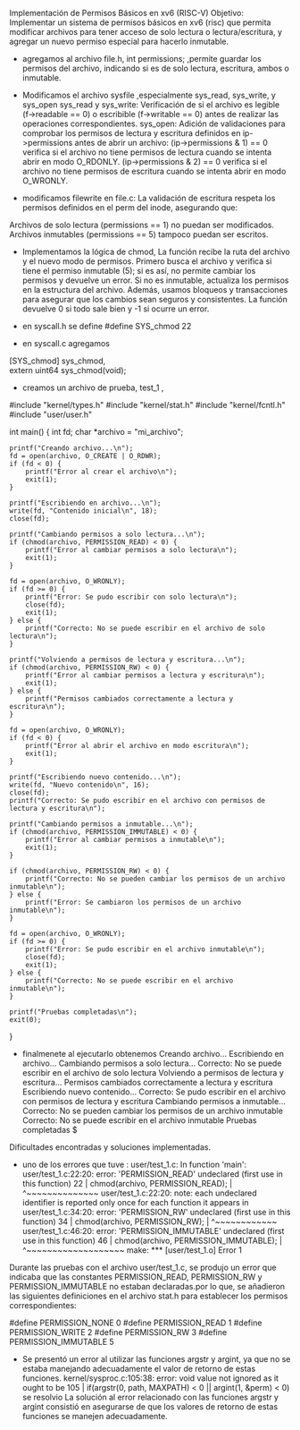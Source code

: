 Implementación de Permisos Básicos en xv6 (RISC-V)
Objetivo:
Implementar un sistema de permisos básicos en xv6 (risc) que permita modificar archivos para tener acceso de solo lectura o lectura/escritura, y agregar un nuevo permiso especial para hacerlo inmutable.

- agregamos al archivo file.h, int permissions;  ,permite guardar los permisos del archivo, indicando si es de solo lectura, escritura, ambos o inmutable.

- Modificamos el archivo sysfile ,especialmente sys_read, sys_write, y sys_open
sys_read y sys_write:
Verificación de si el archivo es legible (f->readable == 0) o escribible (f->writable == 0) antes de realizar las operaciones correspondientes.
sys_open:
Adición de validaciones para comprobar los permisos de lectura y escritura definidos en ip->permissions antes de abrir un archivo:
(ip->permissions & 1) == 0 verifica si el archivo no tiene permisos de lectura cuando se intenta abrir en modo O_RDONLY.
(ip->permissions & 2) == 0 verifica si el archivo no tiene permisos de escritura cuando se intenta abrir en modo O_WRONLY.

- modificamos filewrite en file.c: La validación de escritura respeta los permisos definidos en el perm del inode, asegurando que:

Archivos de solo lectura (permissions == 1) no puedan ser modificados.
Archivos inmutables (permissions == 5) tampoco puedan ser escritos.

- Implementamos la lógica de chmod,  La función recibe la ruta del archivo y el nuevo modo de permisos. Primero busca el archivo y verifica si tiene el permiso inmutable (5); si es así, no permite cambiar los permisos y devuelve un error. Si no es inmutable, actualiza los permisos en la estructura del archivo. Además, usamos bloqueos y transacciones para asegurar que los cambios sean seguros y consistentes. La función devuelve 0 si todo sale bien y -1 si ocurre un error.

- en syscall.h se define #define SYS_chmod  22

- en syscall.c agregamos 

[SYS_chmod]   sys_chmod,  
extern uint64 sys_chmod(void);

- creamos un archivo de prueba, test_1 , 

#include "kernel/types.h"
#include "kernel/stat.h"
#include "kernel/fcntl.h"
#include "user/user.h"

int main() {
    int fd;
    char *archivo = "mi_archivo";

    printf("Creando archivo...\n");
    fd = open(archivo, O_CREATE | O_RDWR);
    if (fd < 0) {
        printf("Error al crear el archivo\n");
        exit(1);
    }

    printf("Escribiendo en archivo...\n");
    write(fd, "Contenido inicial\n", 18);
    close(fd);

    printf("Cambiando permisos a solo lectura...\n");
    if (chmod(archivo, PERMISSION_READ) < 0) {
        printf("Error al cambiar permisos a solo lectura\n");
        exit(1);
    }

    fd = open(archivo, O_WRONLY);
    if (fd >= 0) {
        printf("Error: Se pudo escribir con solo lectura\n");
        close(fd);
        exit(1);
    } else {
        printf("Correcto: No se puede escribir en el archivo de solo lectura\n");
    }

    printf("Volviendo a permisos de lectura y escritura...\n");
    if (chmod(archivo, PERMISSION_RW) < 0) {
        printf("Error al cambiar permisos a lectura y escritura\n");
        exit(1);
    } else {
        printf("Permisos cambiados correctamente a lectura y escritura\n");
    }

    fd = open(archivo, O_WRONLY);
    if (fd < 0) {
        printf("Error al abrir el archivo en modo escritura\n");
        exit(1);
    }

    printf("Escribiendo nuevo contenido...\n");
    write(fd, "Nuevo contenido\n", 16);
    close(fd);
    printf("Correcto: Se pudo escribir en el archivo con permisos de lectura y escritura\n");

    printf("Cambiando permisos a inmutable...\n");
    if (chmod(archivo, PERMISSION_IMMUTABLE) < 0) {
        printf("Error al cambiar permisos a inmutable\n");
        exit(1);
    }

    if (chmod(archivo, PERMISSION_RW) < 0) {
        printf("Correcto: No se pueden cambiar los permisos de un archivo inmutable\n");
    } else {
        printf("Error: Se cambiaron los permisos de un archivo inmutable\n");
    }

    fd = open(archivo, O_WRONLY);
    if (fd >= 0) {
        printf("Error: Se pudo escribir en el archivo inmutable\n");
        close(fd);
        exit(1);
    } else {
        printf("Correcto: No se puede escribir en el archivo inmutable\n");
    }

    printf("Pruebas completadas\n");
    exit(0);
}


- finalmenete al ejecutarlo obtenemos 
Creando archivo...
Escribiendo en archivo...
Cambiando permisos a solo lectura...
Correcto: No se puede escribir en el archivo de solo lectura
Volviendo a permisos de lectura y escritura...
Permisos cambiados correctamente a lectura y escritura
Escribiendo nuevo contenido...
Correcto: Se pudo escribir en el archivo con permisos de lectura y escritura
Cambiando permisos a inmutable...
Correcto: No se pueden cambiar los permisos de un archivo inmutable
Correcto: No se puede escribir en el archivo inmutable
Pruebas completadas
$ 

Dificultades encontradas y soluciones implementadas.

- uno de los errores que tuve :
user/test_1.c: In function 'main':
user/test_1.c:22:20: error: 'PERMISSION_READ' undeclared (first use in this function)
   22 |     chmod(archivo, PERMISSION_READ);
      |                    ^~~~~~~~~~~~~~~
user/test_1.c:22:20: note: each undeclared identifier is reported only once for each function it appears in
user/test_1.c:34:20: error: 'PERMISSION_RW' undeclared (first use in this function)
   34 |     chmod(archivo, PERMISSION_RW);
      |                    ^~~~~~~~~~~~~
user/test_1.c:46:20: error: 'PERMISSION_IMMUTABLE' undeclared (first use in this function)
   46 |     chmod(archivo, PERMISSION_IMMUTABLE);
      |                    ^~~~~~~~~~~~~~~~~~~~
make: *** [user/test_1.o] Error 1

Durante las pruebas con el archivo user/test_1.c, se produjo un error que indicaba que las constantes PERMISSION_READ, PERMISSION_RW y PERMISSION_IMMUTABLE no estaban declaradas.por lo que, se añadieron las siguientes definiciones en el archivo stat.h para establecer los permisos correspondientes:

#define PERMISSION_NONE       0
#define PERMISSION_READ       1
#define PERMISSION_WRITE      2
#define PERMISSION_RW         3
#define PERMISSION_IMMUTABLE  5

- Se presentó un error al utilizar las funciones argstr y argint, ya que no se estaba manejando adecuadamente el valor de retorno de estas funciones.
kernel/sysproc.c:105:38: error: void value not ignored as it ought to be
  105 |   if(argstr(0, path, MAXPATH) < 0 || argint(1, &perm) < 0)
  se resolvio La solución al error relacionado con las funciones argstr y argint consistió en asegurarse de que los valores de retorno de estas funciones se manejen adecuadamente.
